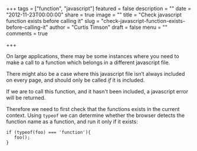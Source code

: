 +++
tags = ["function", "javascript"]
featured = false
description = ""
date = "2012-11-23T00:00:00"
share = true
image = ""
title = "Check javascript function exists before calling it"
slug = "check-javascript-function-exists-before-calling-it"
author = "Curtis Timson"
draft = false
menu = ""
comments = true

+++

On large applications, there may be some instances where you need to make a call to a function which belongs in a different javascript file.

There might also be a case where this javascript file isn’t always included on every page, and should only be called *if* it is included.

If we are to call this function, and it hasn't been included, a javascript error will be returned.

Therefore we need to first check that the functions exists in the current context. Using `typeof` we can determine whether the browser detects the function name as a function, and run it only if it exists:

    if (typeof(foo) === 'function'){
       foo();
    }
